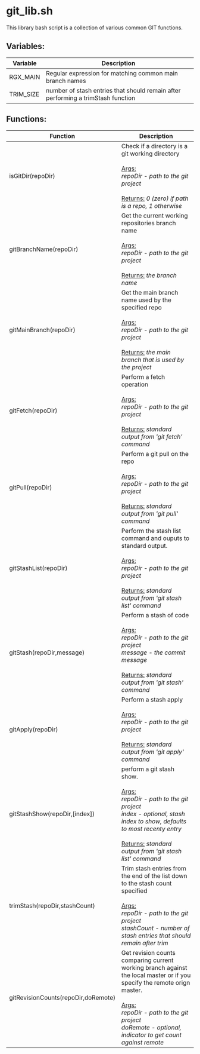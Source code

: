 # git_lib.sh
  This library bash script is a collection of various common GIT functions.

## Variables:
| Variable | Description |
|----------|-------------|
| RGX_MAIN | Regular expression for matching common main branch names |
| TRIM_SIZE | number of stash entries that should remain after performing a trimStash function |

## Functions:
| Function | Description |
|----------|-------------|
| isGitDir(repoDir) | Check if a directory is a git working directory <br><br><u>Args:</u><br><i>repoDir - path to the git project</i><br><br><u>Returns:</u><i> 0 (zero) if path is a repo, 1 otherwise |
| gitBranchName(repoDir) | Get the current working repositories branch name <br><br><u>Args:</u><br><i>repoDir - path to the git project</i><br><br><u>Returns:</u><i> the branch name</i>|
| gitMainBranch(repoDir) | Get the main branch name used by the specified repo <br><br><u>Args:</u><br><i>repoDir - path to the git project</i><br><br><u>Returns:</u><i> the main branch that is used by the project</i>|
| gitFetch(repoDir) | Perform a fetch operation <br><br><u>Args:</u><br><i>repoDir - path to the git project</i><br><br><u>Returns:</u><i> standard output from 'git fetch' command</i>|
| gitPull(repoDir) | Perform a git pull on the repo <br><br><u>Args:</u><br><i>repoDir - path to the git project</i><br><br><u>Returns:</u><i> standard output from 'git pull' command</i>|
| gitStashList(repoDir) | Perform the stash list command and ouputs to standard output. <br><br><u>Args:</u><br><i>repoDir - path to the git project</i><br><br><u>Returns:</u><i> standard output from 'git stash list' command</i>|
| gitStash(repoDir,message) | Perform a stash of code<br><br><u>Args:</u><br><i>repoDir - path to the git project</i><br><i>message - the commit message</i><br><br><u>Returns:</u><i> standard output from 'git stash' command</i>
| gitApply(repoDir) | Perform a stash apply <br><br><u>Args:</u><br><i>repoDir - path to the git project</i><br><br><u>Returns:</u><i> standard output from 'git apply' command</i>|
| gitStashShow(repoDir,[index]) | perform a git stash show. <br><br><u>Args:</u><br><i>repoDir - path to the git project</i><br><i>index - optional, stash index to show, defaults to most recenty entry</i><br><br><u>Returns:</u><i> standard output from 'git stash list' command</i>|
| trimStash(repoDir,stashCount) | Trim stash entries from the end of the list down to the stash count specified <br><br><u>Args:</u><br><i>repoDir - path to the git project</i><br><i>stashCount - number of stash entries that should remain after trim</i>|
| gitRevisionCounts(repoDir,doRemote) | Get revision counts comparing current working branch against the local master or if you specify the remote orign master.<br><br><u>Args:</u><br><i>repoDir - path to the git project</i><br><i>doRemote - optional, indicator to get count against remote</i>|